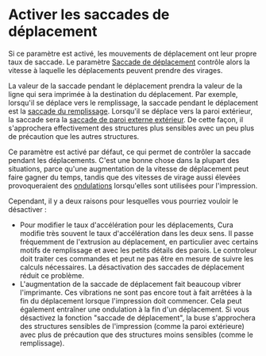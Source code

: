 Activer les saccades de déplacement
====
Si ce paramètre est activé, les mouvements de déplacement ont leur propre taux de saccade. Le paramètre [Saccade de déplacement](jerk_travel.md) contrôle alors la vitesse à laquelle les déplacements peuvent prendre des virages.

La valeur de la saccade pendant le déplacement prendra la valeur de la ligne qui sera imprimée à la destination du déplacement. Par exemple, lorsqu'il se déplace vers le remplissage, la saccade pendant le déplacement est la [saccade du remplissage](jerk_infill.md). Lorsqu'il se déplace vers la paroi extérieur, la saccade sera la [saccade de paroi externe extérieur](jerk_wall_0.md). De cette façon, il s'approchera effectivement des structures plus sensibles avec un peu plus de précaution que les autres structures.

Ce paramètre est activé par défaut, ce qui permet de contrôler la saccade pendant les déplacements. C'est une bonne chose dans la plupart des situations, parce qu'une augmentation de la vitesse de déplacement peut faire gagner du temps, tandis que des vitesses de virage aussi élevées provoqueraient des [ondulations](../troubleshooting/ringing.md) lorsqu'elles sont utilisées pour l'impression.

Cependant, il y a deux raisons pour lesquelles vous pourriez vouloir le désactiver :

* Pour modifier le taux d'accélération pour les déplacements, Cura modifie très souvent le taux d'accélération dans les deux sens. Il passe fréquemment de l'extrusion au déplacement, en particulier avec certains motifs de remplissage et avec les petits détails des parois. Le controleur doit traiter ces commandes et peut ne pas être en mesure de suivre les calculs nécessaires. La désactivation des saccades de déplacement réduit ce problème.
* L'augmentation de la saccade de déplacement fait beaucoup vibrer l'imprimante. Ces vibrations ne sont pas encore tout à fait arrêtées à la fin du déplacement lorsque l'impression doit commencer. Cela peut également entraîner une ondulation à la fin d'un déplacement. Si vous désactivez la fonction "saccade de déplacement", la buse s'approchera des structures sensibles de l'impression (comme la paroi extérieure) avec plus de précaution que des structures moins sensibles (comme le remplissage).


